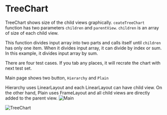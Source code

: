 # TreeChart

TreeChart shows size of the child views graphically. 
`ceateTreeChart` function has two parameters `children` and `parentView`.
`children` is an array of size of each child view.

This function divides input array into two parts and calls itself until `children` has only one item.
When it divides input array, it can divide by index or sum.
In this example, it divides input array by sum.


There are four test cases. If you tab any places, it will recrate the chart with next test set.

Main page shows two button, `Hierarchy` and `Plain`

Hierarchy uses LinearLayout and each LinearLayout can have child view. On the other hand, Plain uses FrameLayout and all child views are directly added to the parent view.
![Main](https://github.com/byunguk/TreeChart/assets/16727541/e4240109-e078-4ee3-842c-26dc9d0cda53)

![TreeChart](https://github.com/byunguk/TreeChart/assets/16727541/dc9adb03-f745-474a-bc55-37519afcf195)
